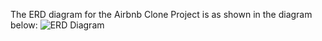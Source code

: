 The ERD diagram for the Airbnb Clone Project is as shown in the diagram below:
![ERD Diagram](../docs/image/Entity%20relationship-diagram.png)
